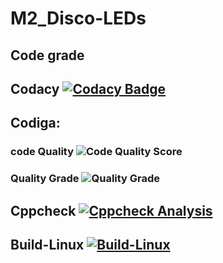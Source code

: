 # M2_Disco-LEDs

## Code grade

## Codacy       [![Codacy Badge](https://app.codacy.com/project/badge/Grade/c924e1e5bd2b45d2988746c128b22dbf)](https://www.codacy.com/gh/AVINASH-P-1912/M2_Disco-LEDs/dashboard?utm_source=github.com&amp;utm_medium=referral&amp;utm_content=AVINASH-P-1912/M2_Disco-LEDs&amp;utm_campaign=Badge_Grade)

## Codiga:
### code Quality ![Code Quality Score](https://api.codiga.io/project/33020/score/svg)

### Quality Grade ![Quality Grade](https://api.codiga.io/project/33020/status/svg)

## Cppcheck  [![Cppcheck Analysis](https://github.com/AVINASH-P-1912/M2_Disco-LEDs/actions/workflows/Cppcheck_Analyse.yml/badge.svg)](https://github.com/AVINASH-P-1912/M2_Disco-LEDs/actions/workflows/Cppcheck_Analyse.yml)

## Build-Linux [![Build-Linux](https://github.com/AVINASH-P-1912/M2_Disco-LEDs/actions/workflows/Build%20on%20Linux.yml/badge.svg)](https://github.com/AVINASH-P-1912/M2_Disco-LEDs/actions/workflows/Build%20on%20Linux.yml)
